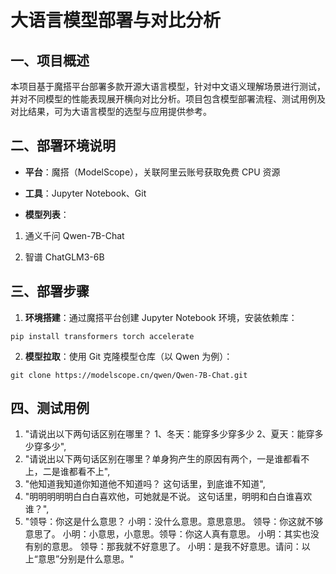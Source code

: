 # 大语言模型部署与对比分析

## 一、项目概述

本项目基于魔搭平台部署多款开源大语言模型，针对中文语义理解场景进行测试，并对不同模型的性能表现展开横向对比分析。项目包含模型部署流程、测试用例及对比结果，可为大语言模型的选型与应用提供参考。

## 二、部署环境说明

*   **平台**：魔搭（ModelScope），关联阿里云账号获取免费 CPU 资源

*   **工具**：Jupyter Notebook、Git

*   **模型列表**：

1.  通义千问 Qwen-7B-Chat

2.  智谱 ChatGLM3-6B

## 三、部署步骤

1.  **环境搭建**：通过魔搭平台创建 Jupyter Notebook 环境，安装依赖库：

```
pip install transformers torch accelerate
```

2.  **模型拉取**：使用 Git 克隆模型仓库（以 Qwen 为例）：

```
git clone https://modelscope.cn/qwen/Qwen-7B-Chat.git
```

## 四、测试用例
1. "请说出以下两句话区别在哪里？ 1、冬天：能穿多少穿多少 2、夏天：能穿多少穿多少",
2. "请说出以下两句话区别在哪里？单身狗产生的原因有两个，一是谁都看不上，二是谁都看不上",
3. "他知道我知道你知道他不知道吗？ 这句话里，到底谁不知道",
4. "明明明明明白白白喜欢他，可她就是不说。 这句话里，明明和白白谁喜欢谁？",
5. "领导：你这是什么意思？ 小明：没什么意思。意思意思。 领导：你这就不够意思了。 小明：小意思，小意思。领导：你这人真有意思。 小明：其实也没有别的意思。 领导：那我就不好意思了。 小明：是我不好意思。请问：以上“意思”分别是什么意思。"
